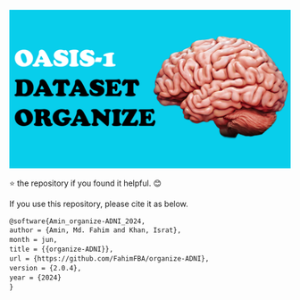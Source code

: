 ![Cover](/img/og_cover.png)


⭐ the repository if you found it helpful. 😊

If you use this repository, please cite it as below.

```markdown
@software{Amin_organize-ADNI_2024,
author = {Amin, Md. Fahim and Khan, Israt},
month = jun,
title = {{organize-ADNI}},
url = {https://github.com/FahimFBA/organize-ADNI},
version = {2.0.4},
year = {2024}
}
```
